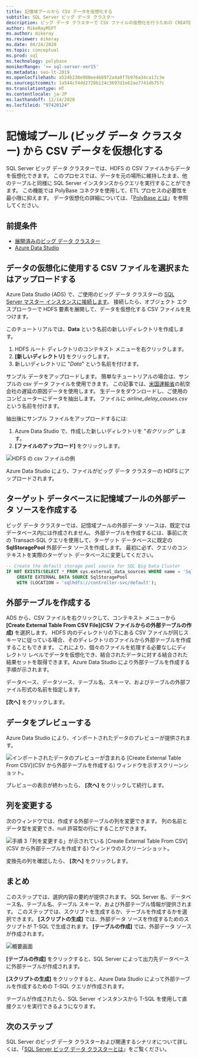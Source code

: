 ```yaml
---
title: 記憶域プールから CSV データを仮想化する
subtitle: SQL Server ビッグ データ クラスター
description: ビッグ データ クラスターで CSV ファイルの仮想化を行うための CREATE EXTERNAL TABLE の詳細な手順
author: MikeRayMSFT
ms.author: mikeray
ms.reviewer: mikeray
ms.date: 04/24/2020
ms.topic: conceptual
ms.prod: sql
ms.technology: polybase
monikerRange: '>= sql-server-ver15'
ms.metadata: seo-lt-2019
ms.openlocfilehash: a524b238e980ee4b8972a4a8f7b976a34ca17c3e
ms.sourcegitcommit: 1a544cf4dd2720b124c3697d1e62ae7741db757c
ms.translationtype: HT
ms.contentlocale: ja-JP
ms.lasthandoff: 12/14/2020
ms.locfileid: "97420124"
---
```

# <a name="virtualize-csv-data-from-storage-pool-big-data-clusters"></a>記憶域プール (ビッグ データ クラスター) から CSV データを仮想化する

SQL Server ビッグ データ クラスターでは、HDFS の CSV ファイルからデータを仮想化できます。 このプロセスでは、データを元の場所に維持したまま、他のテーブルと同様に SQL Server インスタンスからクエリを実行することができます。 この機能では PolyBase コネクタを使用して、ETL プロセスの必要性を最小限に抑えます。 データ仮想化の詳細については、「[PolyBase とは](../relational-databases/polybase/polybase-guide.md)」を参照してください。

## <a name="prerequisites"></a>前提条件

- [展開済みのビッグ データ クラスター](deployment-guidance.md)
- [Azure Data Studio](../azure-data-studio/download-azure-data-studio.md)

## <a name="select-or-upload-a-csv-file-for-data-virtualization"></a>データの仮想化に使用する CSV ファイルを選択またはアップロードする 

Azure Data Studio (ADS) で、ご使用のビッグ データ クラスターの [SQL Server マスター インスタンスに接続します](connect-to-big-data-cluster.md#master)。 接続したら、オブジェクト エクスプローラーで HDFS 要素を展開して、データを仮想化する CSV ファイルを見つけます。 

このチュートリアルでは、**Data** という名前の新しいディレクトリを作成します。

1. HDFS ルート ディレクトリのコンテキスト メニューを右クリックします。
2. **[新しいディレクトリ]** をクリックします。
3. 新しいディレクトリに "*Data*" という名前を付けます。

サンプル データをアップロードします。 簡単なチュートリアルの場合は、サンプルの csv データ ファイルを使用できます。 この記事では、[米国運輸省](https://www.transtats.bts.gov/OT_Delay/OT_DelayCause1.asp?pn=1)の航空会社の遅延の原因データを使用します。 生データをダウンロードし、ご使用のコンピューターにデータを抽出します。 ファイルに *airline_delay_causes.csv* という名前を付けます。

抽出後にサンプル ファイルをアップロードするには:

1. Azure Data Studio で、作成した新しいディレクトリを "*右クリック*" します。 
2. **[ファイルのアップロード]** をクリックします。

![HDFS の csv ファイルの例](media/data-virtualization/100-csv-sample-file-hdfs.png)

Azure Data Studio により、ファイルがビッグ データ クラスターの HDFS にアップロードされます。

## <a name="create-the-storage-pool-external-data-source-in-your-target-database"></a>ターゲット データベースに記憶域プールの外部データ ソースを作成する

ビッグ データ クラスターでは、記憶域プールの外部データ ソースは、既定ではデータベース内には作成されません。 外部テーブルを作成するには、事前に次の Transact-SQL クエリを使用して、ターゲット データベースに既定の **SqlStoragePool** 外部データ ソースを作成します。 最初に必ず、クエリのコンテキストを実際のターゲット データベースに変更してください。

```sql
-- Create the default storage pool source for SQL Big Data Cluster
IF NOT EXISTS(SELECT * FROM sys.external_data_sources WHERE name = 'SqlStoragePool')
    CREATE EXTERNAL DATA SOURCE SqlStoragePool
    WITH (LOCATION = 'sqlhdfs://controller-svc/default');
```

## <a name="create-the-external-table"></a>外部テーブルを作成する

ADS から、CSV ファイルを右クリックして、コンテキスト メニューから **[Create External Table From CSV File]\(CSV ファイルからの外部テーブルの作成\)** を選択します。 HDFS 内のディレクトリの下にある CSV ファイルが同じスキーマに従っている場合、そのディレクトリのファイルから外部テーブルを作成することもできます。 これにより、個々のファイルを処理する必要なしにディレクトリ レベルでデータを仮想化でき、結合されたデータに対する結合された結果セットを取得できます。Azure Data Studio により外部テーブルを作成する手順が示されます。

データベース、データソース、テーブル名、スキーマ、およびテーブルの外部ファイル形式の名前を指定します。

**[次へ]** をクリックします。

## <a name="preview-data"></a>データをプレビューする

Azure Data Studio により、インポートされたデータのプレビューが提供されます。

![インポートされたデータのプレビューが含まれる [Create External Table From CSV]\(CSV から外部テーブルを作成する\) ウィンドウを示すスクリーンショット。](media/data-virtualization/130-csv-preview-data.png)

プレビューの表示が終わったら、 **[次へ]** をクリックして続行します。

## <a name="modify-columns"></a>列を変更する

次のウィンドウでは、作成する外部テーブルの列を変更できます。 列の名前とデータ型を変更でき、null 許容型の行にすることができます。 

![手順 3「列を変更する」が示されている [Create External Table From CSV]\(CSV から外部テーブルを作成する\) ウィンドウのスクリーンショット。](media/data-virtualization/140-csv-modify-columns.png)

変換先の列を確認したら、 **[次へ]** をクリックします。

## <a name="summary"></a>まとめ

このステップでは、選択内容の要約が提供されます。 SQL Server 名、データベース名、テーブル名、テーブル スキーマ、および外部テーブル情報が提供されます。 このステップでは、スクリプトを生成するか、テーブルを作成するかを選択できます。 **[スクリプトの生成]** では、外部データ ソースを作成するためのスクリプトが T-SQL で生成されます。 **[テーブルの作成]** では、外部データ ソースが作成されます。

![概要画面](media/data-virtualization/150-csv-virtualize-data-summary.png)

**[テーブルの作成]** をクリックすると、SQL Server によって出力先データベースに外部テーブルが作成されます。

**[スクリプトの生成]** をクリックすると、Azure Data Studio によって外部テーブルを作成するための T-SQL クエリが作成されます。

テーブルが作成されたら、SQL Server インスタンスから T-SQL を使用して直接クエリを実行できるようになります。

## <a name="next-steps"></a>次のステップ

SQL Server のビッグ データ クラスターおよび関連するシナリオについて詳しくは、「[SQL Server ビッグ データ クラスターとは](big-data-cluster-overview.md)」をご覧ください。
